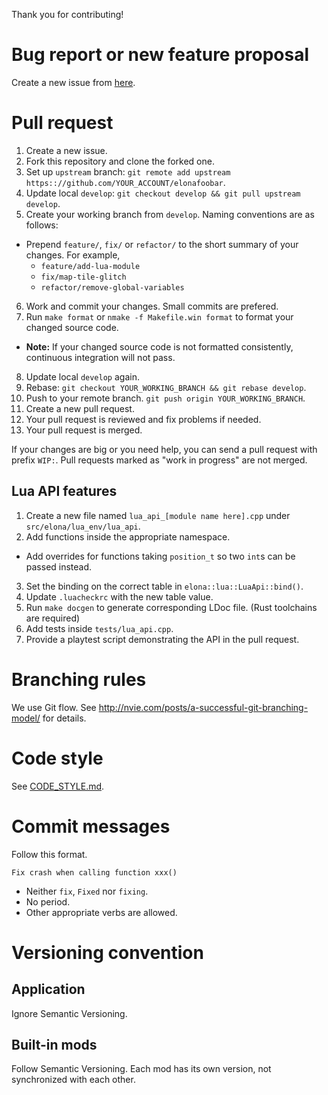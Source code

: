 Thank you for contributing!


# Bug report or new feature proposal

Create a new issue from [here](https://github.com/elonafoobar/elonafoobar/issues/new).



# Pull request



1. Create a new issue.
2. Fork this repository and clone the forked one.
3. Set up `upstream` branch: `git remote add upstream https:://github.com/YOUR_ACCOUNT/elonafoobar`.
4. Update local `develop`: `git checkout develop && git pull upstream develop`.
5. Create your working branch from `develop`. Naming conventions are as follows:
  * Prepend `feature/`, `fix/` or `refactor/` to the short summary of your changes. For example,
    - `feature/add-lua-module`
    - `fix/map-tile-glitch`
    - `refactor/remove-global-variables`
6. Work and commit your changes. Small commits are prefered.
7. Run `make format` or `nmake -f Makefile.win format` to format your changed source code.
  * **Note:** If your changed source code is not formatted consistently, continuous integration will not pass.
8. Update local `develop` again.
9. Rebase: `git checkout YOUR_WORKING_BRANCH && git rebase develop`.
10. Push to your remote branch. `git push origin YOUR_WORKING_BRANCH`.
11. Create a new pull request.
12. Your pull request is reviewed and fix problems if needed.
13. Your pull request is merged.


If your changes are big or you need help, you can send a pull request with prefix `WIP:`. Pull requests marked as "work in progress" are not merged.


## Lua API features

1. Create a new file named `lua_api_[module name here].cpp` under `src/elona/lua_env/lua_api`.
2. Add functions inside the appropriate namespace.
  - Add overrides for functions taking `position_t` so two `int`s can be passed instead.
3. Set the binding on the correct table in `elona::lua::LuaApi::bind()`.
4. Update `.luacheckrc` with the new table value.
5. Run `make docgen` to generate corresponding LDoc file. (Rust toolchains are required)
6. Add tests inside `tests/lua_api.cpp`.
7. Provide a playtest script demonstrating the API in the pull request.


# Branching rules

We use Git flow. See http://nvie.com/posts/a-successful-git-branching-model/ for details.


# Code style

See [CODE_STYLE.md](CODE_STYLE.md).


# Commit messages

Follow this format.

```
Fix crash when calling function xxx()
```

* Neither `fix`, `Fixed` nor `fixing`.
* No period.
* Other appropriate verbs are allowed.



# Versioning convention

## Application

Ignore Semantic Versioning.


## Built-in mods

Follow Semantic Versioning. Each mod has its own version, not synchronized with each other.
